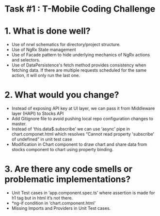 # Task #1 : T-Mobile Coding Challenge

# 1. What is done well?
  -	Use of nrwl schematics for directory/project structure.
  -	Use of NgRx State management
  -	Use of Facade pattern to hide underlying mechanics of NgRx actions and selectors.
  -	Use of DataPersistence's fetch method provides consistency when fetching data. 
    If there are multiple requests scheduled for the same action, it will only run the last one.


# 2. What would you change?
  -	Instead of exposing API key at UI layer, we can pass it from Middleware layer (HAPI) to Stocks API
  -	Add Gitignore file to avoid pushing local repo configuration changes to master.
  -	Instead of ‘this.data$.subscribe’ we can use ‘async’ pipe in chart.componet.html which resolves “Cannot read property 'subscribe' of      undefined” in unit test case
  -	Modification in Chart component to draw chart and share data from stocks component to chart using property binding.


# 3. Are there any code smells or problematic implementations?
  -	Unit Test cases in ‘app.component.spec.ts’ where assertion is made for h1 tag but in html it’s not there.
  -	*ng-if condition in ‘chart.component.html’
  -	Missing Imports and Providers in Unit Test cases.